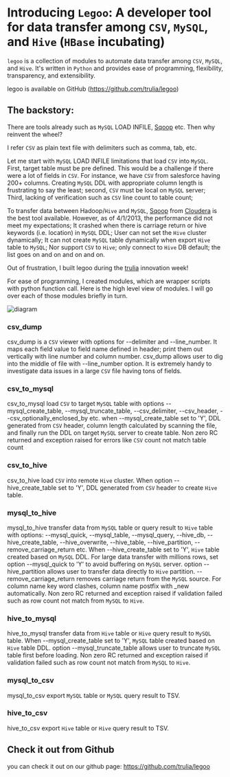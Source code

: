 Introducing `Legoo`: A developer tool for data transfer among `CSV`, `MySQL`, and `Hive` (`HBase` incubating)
=====

`legoo` is a collection of modules to automate data transfer among `CSV`, `MySQL`, and `Hive`. It's written in `Python` and provides ease of programming, flexibility, transparency, and extensibility. 

legoo is available on GitHub (https://github.com/trulia/legoo) 

## The backstory: 

There are tools already such as `MySQL` LOAD INFILE, [Sqoop](http://sqoop.apache.org) etc. Then why reinvent the wheel? 

I refer `CSV` as plain text file with delimiters such as comma, tab, etc. 

Let me start with `MySQL` LOAD INFILE limitations that load `CSV` into `MySQL`. First, target table must be pre defined. This would be a challenge if there were a lot of fields in `CSV`. For instance, we have `CSV` from salesforce having 200+ columns. Creating `MySQL` DDL with appropriate column length is frustrating to say the least; second, `CSV` must be local on `MySQL` server; Third, lacking of verification such as `CSV` line count to table count; 

To transfer data between Hadoop/`Hive` and `MySQL`, [Sqoop](http://sqoop.apache.org) from [Cloudera](http://www.cloudera.com) is the best tool available. However, as of 4/1/2013, the performance did not meet my expectations; It crashed when there is carriage return or hive keywords (i.e. location) in `MySQL` DDL; User can not set the `Hive` cluster dynamically; It can not create `MySQL` table dynamically when export `Hive` table to `MySQL`; Nor support `CSV` to `Hive`; only connect to `Hive` DB default; the list goes on and on and on and on. 

Out of frustration, I built legoo during the [trulia](http://www.trulia.com) innovation week! 

For ease of programming, I created modules,  which are wrapper scripts with python function call. Here is the high level view of modules. I will go over each of those modules briefly in turn.

![diagram](https://raw.github.com/trulia/legoo/master/modules.jpg?login=pluo-trulia&token=974a2a8c87eb001d1219ab09e1794b18 "module diagram")

### csv_dump 
csv_dump is a `CSV` viewer with options for --delimiter and --line_number. It maps each field value to field name defined in header; print them out vertically with line number and column number. csv_dump allows user to dig into the middle of file with --line_number option. It is extremely handy to investigate data issues in a large `CSV` file having tons of fields. 

### csv_to_mysql
csv_to_mysql load `CSV` to target `MySQL` table with options --mysql_create_table, --mysql_truncate_table, --csv_delimiter, --csv_header, --csv_optionally_enclosed_by etc. when --mysql_create_table set to 'Y', DDL generated from `CSV` header, column length calculated by scanning the file, and finally run the DDL on target `MySQL` server to create table. Non zero RC returned and exception raised for errors like `CSV` count not match table count

### csv_to_hive 
csv_to_hive load `CSV` into remote `Hive` cluster. When option --hive_create_table set to 'Y', DDL generated from `CSV` header to create `Hive` table. 

### mysql_to_hive 
mysql_to_hive transfer data from `MySQL` table or query result to `Hive` table with options: --mysql_quick, --mysql_table, --mysql_query, --hive_db, --hive_create_table, --hive_overwrite, --hive_table, --hive_partition, --remove_carriage_return etc. When --hive_create_table set to 'Y', `Hive` table created based on `MySQL` DDL. For large data transfer with millions rows, set option --mysql_quick to 'Y' to avoid buffering on `MySQL` server. option --hive_partition allows user to transfer data directly to `Hive` partition. --remove_carriage_return removes carriage return from the `MySQL` source. For column name key word clashes, column name postfix with _new automatically. Non zero RC returned and exception raised if validation failed such as row count not match from `MySQL` to `Hive`. 

### hive_to_mysql 
hive_to_mysql transfer data from `Hive` table or `Hive` query result to `MySQL` table. When --mysql_create_table set to 'Y', `MySQL` table created based on `Hive` table DDL. option --mysql_truncate_table allows user to truncate `MySQL` table first before loading. Non zero RC returned and exception raised if validation failed such as row count not match from `MySQL` to `Hive`. 

### mysql_to_csv
mysql_to_csv export `MySQL` table or `MySQL` query result to TSV. 

### hive_to_csv 
hive_to_csv export `Hive` table or `Hive` query result to TSV. 

## Check it out from Github
you can check it out on our github page: https://github.com/trulia/legoo

